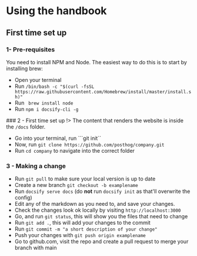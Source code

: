 # Using the handbook

## First time set up

### 1- Pre-requisites

You need to install NPM and Node. The easiest way to do this is to start by installing brew:

* Open your terminal
* Run ```/bin/bash -c "$(curl -fsSL https://raw.githubusercontent.com/Homebrew/install/master/install.sh)"```
* Run ``` brew install node```
* Run ```npm i docsify-cli -g```

### 2 - First time set up
!> The content that renders the website is inside the ```/docs``` folder.

* Go into your terminal, run ```git init``
* Now, run ```git clone https://github.com/posthog/company.git```
* Run ```cd company``` to navigate into the correct folder

### 3 - Making a change
* Run ```git pull``` to make sure your local version is up to date
* Create a new branch ```git checkout -b examplename```
* Run ```docsify serve docs``` (do **not** run ```docsify init``` as that'll overwrite the config)
* Edit any of the markdown as you need to, and save your changes.
* Check the changes look ok locally by visiting ```http://localhost:3000```
* Go, and run ```git status```, this will show you the files that need to change
* Run ```git add .```, this will add your changes to the commit
* Run ```git commit -m "a short description of your change"```
* Push your changes with ```git push origin examplename```
* Go to github.com, visit the repo and create a pull request to merge your branch with main
